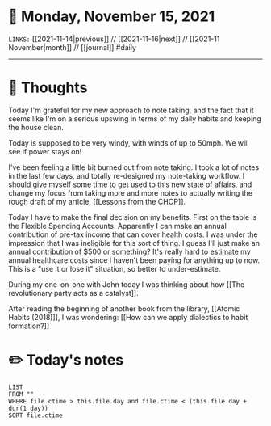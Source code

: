 # 📅 Monday, November 15, 2021
`LINKS:` [[2021-11-14|previous]] // [[2021-11-16|next]] // [[2021-11 November|month]] // [[journal]] 
#daily

---
# 💭 Thoughts
Today I'm grateful for my new approach to note taking, and the fact that it seems like I'm on a serious upswing in terms of my daily habits and keeping the house clean. 

Today is supposed to be very windy, with winds of up to 50mph. We will see if power stays on!

I've been feeling a little bit burned out from note taking. I took a lot of notes in the last few days, and totally re-designed my note-taking workflow. I should give myself some time to get used to this new state of affairs, and change my focus from taking more and more notes to actually writing the rough draft of my article, [[Lessons from the CHOP]]. 

Today I have to make the final decision on my benefits. First on the table is the Flexible Spending Accounts. Apparently I can make an annual contribution of pre-tax income that can cover health costs. I was under the impression that I was ineligible for this sort of thing. I guess I'll just make an annual contribution of $500 or something? It's really hard to estimate my annual healthcare costs since I haven't been paying for anything up to now. This is a "use it or lose it" situation, so better to under-estimate. 

During my one-on-one with John today I was thinking about how [[The revolutionary party acts as a catalyst]]. 

After reading the beginning of another book from the library, [[Atomic Habits (2018)]], I was wondering: [[How can we apply dialectics to habit formation?]]

# ✏️ Today's notes
```dataview
LIST 
FROM ""
WHERE file.ctime > this.file.day and file.ctime < (this.file.day + dur(1 day))
SORT file.ctime
```

